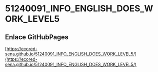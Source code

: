 # **51240091_INFO_ENGLISH_DOES_WORK_LEVEL5**

## **Enlace GitHubPages**

[https://ecored-sena.github.io/51240091_INFO_ENGLISH_DOES_WORK_LEVEL5/](https://ecored-sena.github.io/51240091_INFO_ENGLISH_DOES_WORK_LEVEL5/)

#
